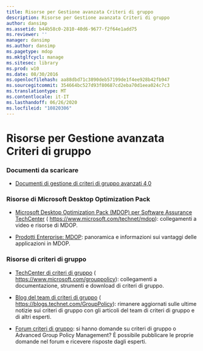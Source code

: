```yaml
---
title: Risorse per Gestione avanzata Criteri di gruppo
description: Risorse per Gestione avanzata Criteri di gruppo
author: dansimp
ms.assetid: b44b58c0-2810-40d6-9677-f2f64e1add75
ms.reviewer: ''
manager: dansimp
ms.author: dansimp
ms.pagetype: mdop
ms.mktglfcycl: manage
ms.sitesec: library
ms.prod: w10
ms.date: 08/30/2016
ms.openlocfilehash: aa88dbd71c3890deb57199de1f4ee928b42fb947
ms.sourcegitcommit: 354664bc527d93f80687cd2eba70d1eea024c7c3
ms.translationtype: MT
ms.contentlocale: it-IT
ms.lasthandoff: 06/26/2020
ms.locfileid: "10820306"
---
```

# Risorse per Gestione avanzata Criteri di gruppo


### Documenti da scaricare

-   [Documenti di gestione di criteri di gruppo avanzati 4,0](https://www.microsoft.com/download/details.aspx?id=13975)

### Risorse di Microsoft Desktop Optimization Pack

-   [Microsoft Desktop Optimization Pack (MDOP) per Software Assurance TechCenter](https://go.microsoft.com/fwlink/?LinkID=159870) ( https://www.microsoft.com/technet/mdop): collegamenti a video e risorse di MDOP.

-   [Prodotti Enterprise: MDOP](https://go.microsoft.com/fwlink/?LinkID=160297): panoramica e informazioni sui vantaggi delle applicazioni in MDOP.

### Risorse di criteri di gruppo

-   [TechCenter di criteri di gruppo](https://go.microsoft.com/fwlink/?LinkID=145531) ( https://www.microsoft.com/grouppolicy): collegamenti a documentazione, strumenti e download di criteri di gruppo.

-   [Blog del team di criteri di gruppo](https://go.microsoft.com/fwlink/?LinkID=75192) ( https://blogs.technet.com/GroupPolicy): rimanere aggiornati sulle ultime notizie sui criteri di gruppo con gli articoli del team di criteri di gruppo e di altri esperti.

-   [Forum criteri di gruppo](https://go.microsoft.com/fwlink/?LinkID=145532): si hanno domande su criteri di gruppo o Advanced Group Policy Management? È possibile pubblicare le proprie domande nel forum e ricevere risposte dagli esperti.

 

 





